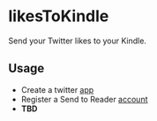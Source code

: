 # likesToKindle

Send your Twitter likes to your Kindle.

## Usage

- Create a twitter [app](https://apps.twitter.com/)
- Register a Send to Reader [account](http://sendtoreader.com/blog/sendtoreader-api/)
- **TBD**
